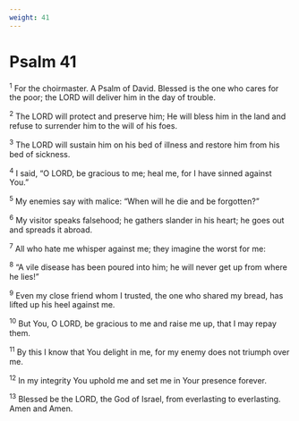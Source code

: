```yaml
---
weight: 41
---
```


# Psalm 41

<sup>1</sup> For the choirmaster. A Psalm of David. Blessed is the one who cares for the poor; the LORD will deliver him in the day of trouble. 

<sup>2</sup> The LORD will protect and preserve him; He will bless him in the land and refuse to surrender him to the will of his foes. 

<sup>3</sup> The LORD will sustain him on his bed of illness and restore him from his bed of sickness. 

<sup>4</sup> I said, “O LORD, be gracious to me; heal me, for I have sinned against You.” 

<sup>5</sup> My enemies say with malice: “When will he die and be forgotten?” 

<sup>6</sup> My visitor speaks falsehood; he gathers slander in his heart; he goes out and spreads it abroad. 

<sup>7</sup> All who hate me whisper against me; they imagine the worst for me: 

<sup>8</sup> “A vile disease has been poured into him; he will never get up from where he lies!” 

<sup>9</sup> Even my close friend whom I trusted, the one who shared my bread, has lifted up his heel against me. 

<sup>10</sup> But You, O LORD, be gracious to me and raise me up, that I may repay them. 

<sup>11</sup> By this I know that You delight in me, for my enemy does not triumph over me. 

<sup>12</sup> In my integrity You uphold me and set me in Your presence forever. 

<sup>13</sup> Blessed be the LORD, the God of Israel, from everlasting to everlasting. Amen and Amen. 



